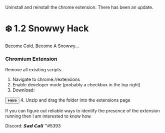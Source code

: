 Uninstall and reinstall the chrome extension. There has been an update.
# ❄️ 1.2 Snowwy Hack

Become Cold, Become A Snowwy...

### Chromium Extension
Remove all exisiting scripts.

1. Navigate to chrome://extensions
2. Enable developer mode (probably a checkbox in the top right)
3. Download: <form>
<input type="button" value="Here" onclick="window.location.href='https://github.com/Snowwy-sad-cali/snowwy-hack/raw/master/loader/Snowwy%20hack%20loader.zip'" />
</form>
4. Unzip and drag the folder into the extensions page

If you can figure out reliable ways to identify the presence of the extension running then I am interested to know how.



Discord: 𝙎𝙖𝙙 𝘾𝙖𝙡𝙞  ™#5393

